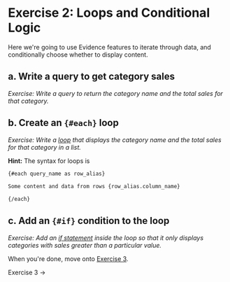 # Exercise 2: Loops and Conditional Logic

Here we're going to use Evidence features to iterate through data, and conditionally choose whether to display content.

## a. Write a query to get category sales

_Exercise: Write a query to return the category name and the total sales for that category._

<!-- here is some space for your work -->

## b. Create an `{#each}` loop

_Exercise: Write a [loop](https://docs.evidence.dev/core-concepts/loops) that displays the category name and the total sales for that category in a list._


<Alert status=info>

**Hint:** The syntax for loops is

```html
{#each query_name as row_alias}
    
Some content and data from rows {row_alias.column_name} 

{/each}
```
</Alert>

<!-- here is some space for your work -->


## c. Add an `{#if}` condition to the loop

_Exercise: Add an [if statement](https://docs.evidence.dev/core-concepts/if-else) inside the loop so that it only displays categories with sales greater than a particular value._

When you're done, move onto [Exercise 3](/exercise-3).

<BigLink href="/exercise-3" class="w-7">Exercise 3 &rarr;</BigLink>